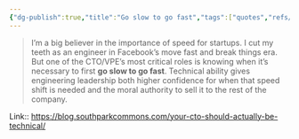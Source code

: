 ```yaml
---
{"dg-publish":true,"title":"Go slow to go fast","tags":["quotes","refs/article"],"date":"2023-01-01T22:00:39+04:00","modified_at":"2023-01-03T12:27:09+04:00","permalink":"/quotes/202301012200/","dgHomeLink":false,"dgPassFrontmatter":true}
---
```



> I’m a big believer in the importance of speed for startups. I cut my teeth as an engineer in Facebook’s move fast and break things era. But one of the CTO/VPE’s most critical roles is knowing when it’s necessary to first **go slow to go fast**. Technical ability gives engineering leadership both higher confidence for when that speed shift is needed and the moral authority to sell it to the rest of the company.

Link:: https://blog.southparkcommons.com/your-cto-should-actually-be-technical/
